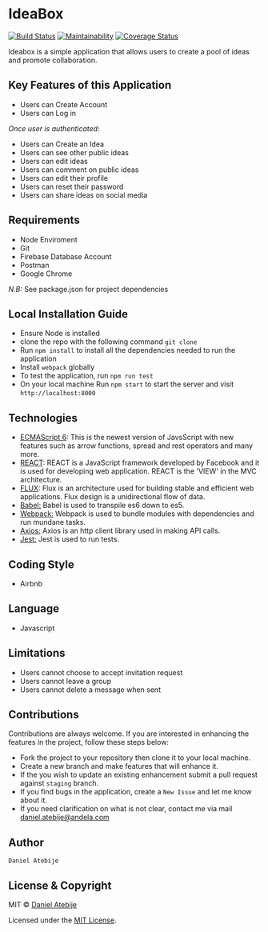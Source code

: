 # IdeaBox
[![Build Status](https://travis-ci.org/Dannytebj/IdeaBox.svg?branch=staging)](https://travis-ci.org/Dannytebj/IdeaBox)
[![Maintainability](https://api.codeclimate.com/v1/badges/a99a88d28ad37a79dbf6/maintainability)](https://codeclimate.com/github/codeclimate/codeclimate/maintainability)
[![Coverage Status](https://coveralls.io/repos/github/Dannytebj/IdeaBox/badge.svg?branch=ft-delete-ideas)](https://coveralls.io/github/Dannytebj/IdeaBox?branch=ft-delete-ideas)

Ideabox is a simple application that allows users to create a pool of ideas and promote collaboration.
## Key Features of this Application
+ Users can Create Account
+ Users can Log in

*Once user is authenticated:*
+ Users can Create an Idea
+ Users can see other public ideas 
+ Users can edit ideas
+ Users can comment on public ideas
+ Users can edit their profile
+ Users can reset their password
+ Users can share ideas on social media

## Requirements
+ Node Enviroment 
+ Git 
+ Firebase Database Account
+ Postman
+ Google Chrome

*N.B:* See package.json for project dependencies

## Local Installation Guide
* Ensure Node is installed
* clone the repo with the following command `git clone`
* Run `npm install` to install all the dependencies needed to run the application
* Install `webpack` globally
* To test the application, run `npm run test`
* On your local machine Run `npm start` to start the server and visit `http://localhost:8000`

## Technologies
 * [ECMAScript 6](http://es6-features.org/): This is the newest version of JavsScript with new features such as arrow functions, spread and rest operators and many more.
 * [REACT](https://facebook.github.io/react/): REACT is a JavaScript framework developed by Facebook and it is used for developing web application. REACT is the 'VIEW' in the MVC architecture.
 * [FLUX](http://facebook.github.io/flux/): Flux is an architecture used for building stable and efficient web applications. Flux design is a unidirectional flow of data.
 * [Babel:](https://babeljs.io/)  Babel is used to transpile es6 down to es5.
 * [Webpack:](https://webpack.github.io/docs/what-is-webpack.html)  Webpack is used to bundle modules with dependencies and run mundane tasks.
 * [Axios:](https://www.npmjs.com/package/axios)  Axios is an http client library used in making API calls.
 * [Jest:](https://facebook.github.io/jest/) Jest is used to run tests.

 ## Coding Style
- Airbnb 

## Language
- Javascript


## Limitations
+ Users cannot choose to accept invitation request
+ Users cannot leave a group
+ Users cannot delete a message when sent

## Contributions
 Contributions are always welcome. If you are interested in enhancing the features in the project, follow these steps below:
 + Fork the project to your repository then clone it to your local machine.
 + Create a new branch and make features that will enhance it.
 + If the you wish to update an existing enhancement submit a pull request against `staging` branch.
 + If you find bugs in the application, create a `New Issue` and let me know about it.
 + If you need clarification on what is not clear, contact me via mail [daniel.atebije@andela.com](mailto:daniel.atebije@andela.com)

## Author
    Daniel Atebije

## License & Copyright
MIT © [Daniel Atebije](https://github.com/Dannytebj)

Licensed under the [MIT License](LICENSE).
